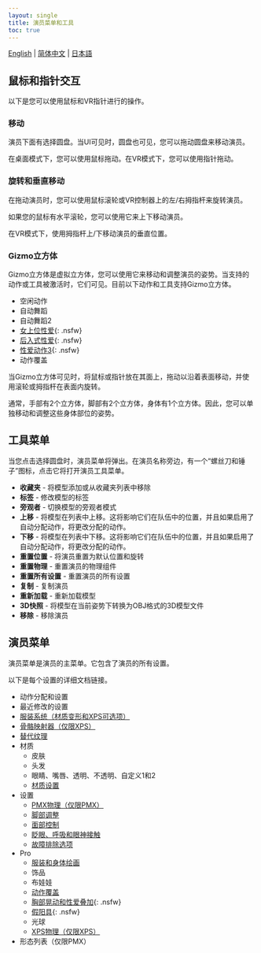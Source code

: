 ```yaml
---
layout: single
title: 演员菜单和工具
toc: true
---
```


[English](/dancexr/features/actor_tools.md) | [简体中文](/zh/dancexr/features/actor_tools.md) | [日本語](/jp/dancexr/features/actor_tools.md)

## 鼠标和指针交互
以下是您可以使用鼠标和VR指针进行的操作。

### 移动
演员下面有选择圆盘。当UI可见时，圆盘也可见，您可以拖动圆盘来移动演员。

在桌面模式下，您可以使用鼠标拖动。在VR模式下，您可以使用指针拖动。

### 旋转和垂直移动
在拖动演员时，您可以使用鼠标滚轮或VR控制器上的左/右拇指杆来旋转演员。

如果您的鼠标有水平滚轮，您可以使用它来上下移动演员。

在VR模式下，使用拇指杆上/下移动演员的垂直位置。

### Gizmo立方体
Gizmo立方体是虚拟立方体，您可以使用它来移动和调整演员的姿势。当支持的动作或工具被激活时，它们可见。目前以下动作和工具支持Gizmo立方体。

* 空闲动作
* 自动舞蹈
* 自动舞蹈2
* [女上位性爱](scg_motion){: .nsfw}
* [后入式性爱](sfb_motion){: .nsfw}
* [性爱动作3](sm3_motion){: .nsfw}
* 动作覆盖

当Gizmo立方体可见时，将鼠标或指针放在其面上，拖动以沿着表面移动，并使用滚轮或拇指杆在表面内旋转。

通常，手部有2个立方体，脚部有2个立方体，身体有1个立方体。因此，您可以单独移动和调整这些身体部位的姿势。


## 工具菜单
当您点击选择圆盘时，演员菜单将弹出。在演员名称旁边，有一个“螺丝刀和锤子”图标，点击它将打开演员工具菜单。

* **收藏夹** - 将模型添加或从收藏夹列表中移除
* **标签** - 修改模型的标签
* **旁观者** - 切换模型的旁观者模式
* **上移** - 将模型在列表中上移。这将影响它们在队伍中的位置，并且如果启用了自动分配动作，将更改分配的动作。
* **下移** - 将模型在列表中下移。这将影响它们在队伍中的位置，并且如果启用了自动分配动作，将更改分配的动作。
* **重置位置** - 将演员重置为默认位置和旋转
* **重置物理** - 重置演员的物理组件
* **重置所有设置** - 重置演员的所有设置
* **复制** - 复制演员
* **重新加载** - 重新加载模型
* **3D快照** - 将模型在当前姿势下转换为OBJ格式的3D模型文件
* **移除** - 移除演员

## 演员菜单
演员菜单是演员的主菜单。它包含了演员的所有设置。

以下是每个设置的详细文档链接。
* 动作分配和设置
* 最近修改的设置
* [服装系统（材质变形和XPS可选项）](optionals)
* [骨骼映射器（仅限XPS）](bone_mapper.md)
* [替代纹理](alternative_textures)
* 材质
    * 皮肤
    * 头发
    * 眼睛、嘴唇、透明、不透明、自定义1和2
    * [材质设置](material_settings)
* 设置
    * [PMX物理（仅限PMX）](pmx_physics)
    * [脚部调整](feet_adjustments)
    * [面部控制](facial_control)
    * [眨眼、呼吸和眼神接触](eyecontact)
    * [故障排除选项](troubleshooting_options)
* Pro
    * [服装和身体绘画](outfit_body_paint)
    * 饰品
    * 布娃娃
    * [动作覆盖](motion_override)
    * [胸部晃动和性爱叠加](boob_shake_sex_overlay){: .nsfw}
    * [假阳具](dildo){: .nsfw}
    * 光球
    * [XPS物理（仅限XPS）](xps_physics)
* 形态列表（仅限PMX）